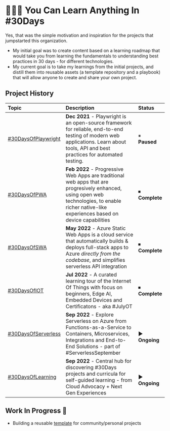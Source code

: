 
# 👩🏽‍💻 You Can Learn Anything In #30Days

Yes, that was the simple motivation and inspiration for the projects that jumpstarted this organization. 
 * My initial goal was to create content based on a learning roadmap that would take you from learning the fundamentals to understanding best practices in 30 days - for different technologies.
 * My current goal is to take my learnings from the initial projects, and distill them into reusable assets (a template repository and a playbook) that will allow anyone to create and share your own project.


## Project History

| Topic | Description | Status | 
|:---|:---|:---|
| [#30DaysOfPlaywright](https://aka.ms/30DaysOf/Playwright) | **Dec 2021** - Playwright is an open-source framework for reliable, end-to-end testing of modern web applications. Learn about tools, API and best practices for automated testing. |  ⏸ <br/> **Paused** | 
| [#30DaysOfPWA](https://aka.ms/30DaysOf/PWA) | **Feb 2022** - Progressive Web Apps are traditional web apps that are progresively enhanced, using open web technologies, to enable richer native-like experiences based on device capabilities| ⏹ <br/> **Complete** |
| [#30DaysOfSWA](https://aka.ms/30DaysOf/SWA)| **May 2022** - Azure Static Web Apps is a cloud service that automatically builds & deploys full-stack apps to Azure _directly from the codebase_, and simplifies serverless API integration | ⏹ <br/> **Complete** |
| [#30DaysOfIOT](https://julyot.dev)| **Jul 2022** - A curated learning tour of the Internet Of Things with focus on beginners, Edge AI, Embedded Devices and Certificatons - aka #JulyOT | ⏹ <br/> **Complete** |
| [#30DaysOfServerless](https://aka.ms/serverless-september)| **Sep 2022** - Explore Serverless on Azure from Functions-as-a-Service to Containers, Microservices, Integrations and End-to-End Solutions - part of #ServerlessSeptember |  <br/>  ▶️ **Ongoing** |
| [#30DaysOfLearning](https://aka.ms/30DaysOf)| **Sep 2022** - Central hub for discovering #30Days projects and curricula for self-guided learning - from Cloud Advocacy + Next Gen Experiences |  <br/>  ▶️ **Ongoing** |

## Work In Progress 🚧

 * Building a reusable [template](https://github.com/30DaysOf) for community/personal projects
